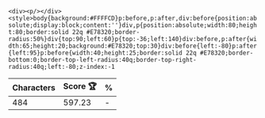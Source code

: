 `<div><p/></div><style>body{background:#FFFFCD}p:before,p:after,div:before{position:absolute;display:block;content:''}div,p{position:absolute;width:80;height:80;border:solid 22q #E78320;border-radius:50%}div{top:90;left:60}p{top:-36;left:140}div:before,p:after{width:65;height:20;background:#E78320;top:30}div:before{left:-80}p:after{left:95}p:before{width:40;height:25;border:solid 22q #E78320;border-bottom:0;border-top-left-radius:40q;border-top-right-radius:40q;left:-80;z-index:-1`

| Characters | Score 🏆 | %   |
| ---------- | -------- | --- |
| 484        | 597.23   | -   |
